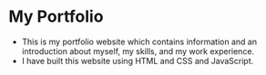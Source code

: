 # My Portfolio
- This is my portfolio website which contains information and an introduction about myself, my skills, and my work experience.
- I have built this website using HTML and CSS and JavaScript.
